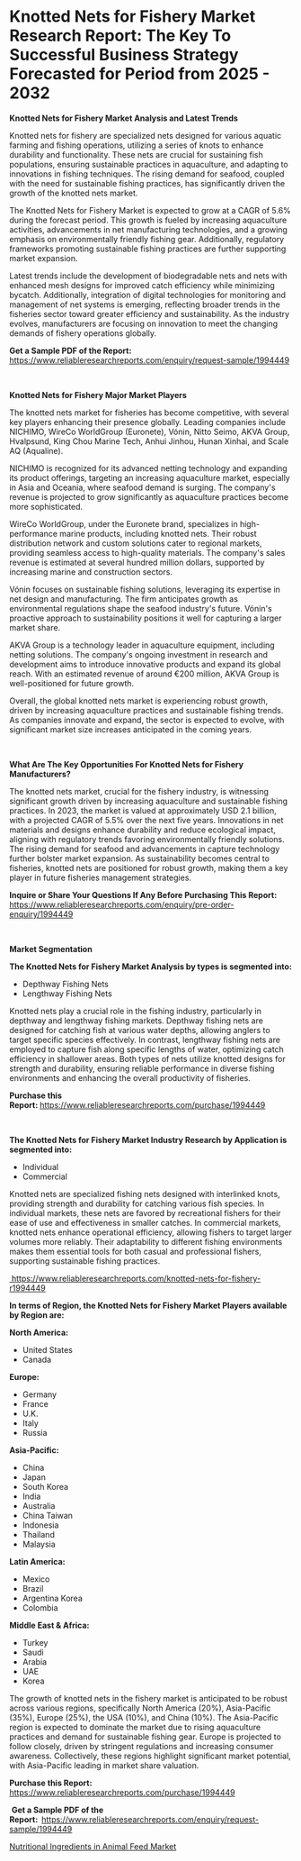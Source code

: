 <p><h1>Knotted Nets for Fishery Market Research Report: The Key To Successful Business Strategy Forecasted for Period from 2025 - 2032</h1></p><p><strong>Knotted Nets for Fishery Market Analysis and Latest Trends</strong></p>
<p><p>Knotted nets for fishery are specialized nets designed for various aquatic farming and fishing operations, utilizing a series of knots to enhance durability and functionality. These nets are crucial for sustaining fish populations, ensuring sustainable practices in aquaculture, and adapting to innovations in fishing techniques. The rising demand for seafood, coupled with the need for sustainable fishing practices, has significantly driven the growth of the knotted nets market.</p><p>The Knotted Nets for Fishery Market is expected to grow at a CAGR of 5.6% during the forecast period. This growth is fueled by increasing aquaculture activities, advancements in net manufacturing technologies, and a growing emphasis on environmentally friendly fishing gear. Additionally, regulatory frameworks promoting sustainable fishing practices are further supporting market expansion. </p><p>Latest trends include the development of biodegradable nets and nets with enhanced mesh designs for improved catch efficiency while minimizing bycatch. Additionally, integration of digital technologies for monitoring and management of net systems is emerging, reflecting broader trends in the fisheries sector toward greater efficiency and sustainability. As the industry evolves, manufacturers are focusing on innovation to meet the changing demands of fishery operations globally.</p></p>
<p><strong>Get a Sample PDF of the Report:&nbsp;</strong> <a href="https://www.reliableresearchreports.com/enquiry/request-sample/1994449?utm_campaign=3275&utm_medium=2&utm_source=Github&utm_content=ia&utm_term=30032025&utm_id=knotted-nets-for-fishery">https://www.reliableresearchreports.com/enquiry/request-sample/1994449</a></p>
<p>&nbsp;</p>
<p><strong>Knotted Nets for Fishery Major Market Players</strong></p>
<p><p>The knotted nets market for fisheries has become competitive, with several key players enhancing their presence globally. Leading companies include NICHIMO, WireCo WorldGroup (Euronete), Vónin, Nitto Seimo, AKVA Group, Hvalpsund, King Chou Marine Tech, Anhui Jinhou, Hunan Xinhai, and Scale AQ (Aqualine). </p><p>NICHIMO is recognized for its advanced netting technology and expanding its product offerings, targeting an increasing aquaculture market, especially in Asia and Oceania, where seafood demand is surging. The company's revenue is projected to grow significantly as aquaculture practices become more sophisticated. </p><p>WireCo WorldGroup, under the Euronete brand, specializes in high-performance marine products, including knotted nets. Their robust distribution network and custom solutions cater to regional markets, providing seamless access to high-quality materials. The company's sales revenue is estimated at several hundred million dollars, supported by increasing marine and construction sectors.</p><p>Vónin focuses on sustainable fishing solutions, leveraging its expertise in net design and manufacturing. The firm anticipates growth as environmental regulations shape the seafood industry's future. Vónin's proactive approach to sustainability positions it well for capturing a larger market share.</p><p>AKVA Group is a technology leader in aquaculture equipment, including netting solutions. The company's ongoing investment in research and development aims to introduce innovative products and expand its global reach. With an estimated revenue of around €200 million, AKVA Group is well-positioned for future growth.</p><p>Overall, the global knotted nets market is experiencing robust growth, driven by increasing aquaculture practices and sustainable fishing trends. As companies innovate and expand, the sector is expected to evolve, with significant market size increases anticipated in the coming years.</p></p>
<p>&nbsp;</p>
<p><strong>What Are The Key Opportunities For Knotted Nets for Fishery Manufacturers?</strong></p>
<p><p>The knotted nets market, crucial for the fishery industry, is witnessing significant growth driven by increasing aquaculture and sustainable fishing practices. In 2023, the market is valued at approximately USD 2.1 billion, with a projected CAGR of 5.5% over the next five years. Innovations in net materials and designs enhance durability and reduce ecological impact, aligning with regulatory trends favoring environmentally friendly solutions. The rising demand for seafood and advancements in capture technology further bolster market expansion. As sustainability becomes central to fisheries, knotted nets are positioned for robust growth, making them a key player in future fisheries management strategies.</p></p>
<p><strong>Inquire or Share Your Questions If Any Before Purchasing This Report:</strong> <a href="https://www.reliableresearchreports.com/enquiry/pre-order-enquiry/1994449?utm_campaign=3275&utm_medium=2&utm_source=Github&utm_content=ia&utm_term=30032025&utm_id=knotted-nets-for-fishery">https://www.reliableresearchreports.com/enquiry/pre-order-enquiry/1994449</a></p>
<p>&nbsp;</p>
<p><strong>Market Segmentation</strong></p>
<p><strong>The Knotted Nets for Fishery Market Analysis by types is segmented into:</strong></p>
<p><ul><li>Depthway Fishing Nets</li><li>Lengthway Fishing Nets</li></ul></p>
<p><p>Knotted nets play a crucial role in the fishing industry, particularly in depthway and lengthway fishing markets. Depthway fishing nets are designed for catching fish at various water depths, allowing anglers to target specific species effectively. In contrast, lengthway fishing nets are employed to capture fish along specific lengths of water, optimizing catch efficiency in shallower areas. Both types of nets utilize knotted designs for strength and durability, ensuring reliable performance in diverse fishing environments and enhancing the overall productivity of fisheries.</p></p>
<p><strong>Purchase this Report:&nbsp;</strong><a href="https://www.reliableresearchreports.com/purchase/1994449?utm_campaign=3275&utm_medium=2&utm_source=Github&utm_content=ia&utm_term=30032025&utm_id=knotted-nets-for-fishery">https://www.reliableresearchreports.com/purchase/1994449</a></p>
<p>&nbsp;</p>
<p><strong>The Knotted Nets for Fishery Market Industry Research by Application is segmented into:</strong></p>
<p><ul><li>Individual</li><li>Commercial</li></ul></p>
<p><p>Knotted nets are specialized fishing nets designed with interlinked knots, providing strength and durability for catching various fish species. In individual markets, these nets are favored by recreational fishers for their ease of use and effectiveness in smaller catches. In commercial markets, knotted nets enhance operational efficiency, allowing fishers to target larger volumes more reliably. Their adaptability to different fishing environments makes them essential tools for both casual and professional fishers, supporting sustainable fishing practices.</p></p>
<p><a href="https://www.reliableresearchreports.com/knotted-nets-for-fishery-r1994449?utm_campaign=3275&utm_medium=2&utm_source=Github&utm_content=ia&utm_term=30032025&utm_id=knotted-nets-for-fishery">&nbsp;https://www.reliableresearchreports.com/knotted-nets-for-fishery-r1994449</a></p>
<p><strong>In terms of Region, the Knotted Nets for Fishery Market Players available by Region are:</strong></p>
<p>
    <p> <strong> North America: </strong>
        <ul>
            <li>United States</li>
            <li>Canada</li>
        </ul>
        </p> 
    <p> <strong> Europe: </strong>
        <ul>
            <li>Germany</li>
            <li>France</li>
            <li>U.K.</li>
            <li>Italy</li>
            <li>Russia</li>
        </ul>
        </p> 
    <p> <strong> Asia-Pacific: </strong>
        <ul>
            <li>China</li>
            <li>Japan</li>
            <li>South Korea</li>
            <li>India</li>
            <li>Australia</li>
            <li>China Taiwan</li>
            <li>Indonesia</li>
            <li>Thailand</li>
            <li>Malaysia</li>
        </ul>
        </p> 
    <p> <strong> Latin America: </strong>
        <ul>
            <li>Mexico</li>
            <li>Brazil</li>
            <li>Argentina Korea</li>
            <li>Colombia</li>
        </ul>
        </p> 
    <p> <strong> Middle East & Africa: </strong>
        <ul>
            <li>Turkey</li>
            <li>Saudi</li>
            <li>Arabia</li>
            <li>UAE</li>
            <li>Korea</li>
        </ul>
    </p>
    </p>
<p><p>The growth of knotted nets in the fishery market is anticipated to be robust across various regions, specifically North America (20%), Asia-Pacific (35%), Europe (25%), the USA (10%), and China (10%). The Asia-Pacific region is expected to dominate the market due to rising aquaculture practices and demand for sustainable fishing gear. Europe is projected to follow closely, driven by stringent regulations and increasing consumer awareness. Collectively, these regions highlight significant market potential, with Asia-Pacific leading in market share valuation.</p></p>
<p><strong>Purchase this Report: </strong><a href="https://www.reliableresearchreports.com/purchase/1994449?utm_campaign=3275&utm_medium=2&utm_source=Github&utm_content=ia&utm_term=30032025&utm_id=knotted-nets-for-fishery">https://www.reliableresearchreports.com/purchase/1994449</a></p>
<p>&nbsp;<strong>Get a Sample PDF of the Report:&nbsp;&nbsp;</strong><a href="https://www.reliableresearchreports.com/enquiry/request-sample/1994449?utm_campaign=3275&utm_medium=2&utm_source=Github&utm_content=ia&utm_term=30032025&utm_id=knotted-nets-for-fishery">https://www.reliableresearchreports.com/enquiry/request-sample/1994449</a></p>
<p><strong></strong></p>
<p><p><a href="https://github.com/merkinedry7b/Market-Research-Report-List-1/blob/main/nutritional-ingredients-in-animal-feed-market.md?utm_campaign=3275&utm_medium=2&utm_source=Github&utm_content=ia&utm_term=30032025&utm_id=knotted-nets-for-fishery">Nutritional Ingredients in Animal Feed Market</a></p></p>